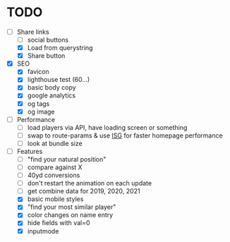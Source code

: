 # TODO

- [ ] Share links
  - [ ] social buttons
  - [x] Load from querystring
  - [x] Share button
- [x] SEO
  - [x] favicon
  - [x] lighthouse test (60...)
  - [x] basic body copy
  - [x] google analytics
  - [x] og tags
  - [x] og image
- [ ] Performance
  - [ ] load players via API, have loading screen or something
  - [ ] swap to route-params & use [ISG](https://vercel.com/docs/next.js/incremental-static-regeneration) for faster homepage performance
  - [ ] look at bundle size
- [ ] Features
  - [ ] "find your natural position"
  - [ ] compare against X
  - [ ] 40yd conversions
  - [ ] don't restart the animation on each update
  - [ ] get combine data for 2019, 2020, 2021
  - [x] basic mobile styles
  - [x] "find your most similar player"
  - [x] color changes on name entry
  - [x] hide fields with val=0
  - [x] inputmode
